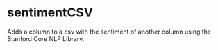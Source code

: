 sentimentCSV
============

Adds a column to a csv with the sentiment of another column using the Stanford Core NLP Library.

